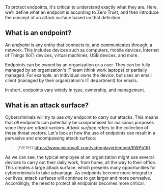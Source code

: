 To protect endpoints, it's critical to understand exactly what they are. Here, we'll define what an endpoint is according to Zero Trust, and then introduce the concept of an attack surface based on that definition.

## What is an endpoint?

An *endpoint* is any entity that connects to, and communicates through, a network. This includes devices such as computers, mobile devices, Internet of Things (IoT) devices, virtual machines, USB devices, and more.

Endpoints can be owned by an organization or a user. They can be fully managed by an organization's IT team (think work laptops) or partially managed. For example, an individual owns the device, but uses an email client (managed by their organization's IT department) for emails.

In short, endpoints vary widely in type, ownership, and management.

## What is an attack surface?

Cybercriminals will try to use _any_ endpoint to carry out attacks. This means that _all_ endpoints can potentially be compromised for malicious purposes since they are *attack vectors*. *Attack surface* refers to the collection of these threat vectors. Let's look at how the use of endpoints can result in a pervasive and encompassing attack surface:

> [!VIDEO https://www.microsoft.com/videoplayer/embed/RWPb1R]

As we can see, the typical employee at an organization might use several devices to carry out their daily work, from home, all the way to their office. This creates a large attack surface, which presents many opportunities for cybercriminals to take advantage. As endpoints become more integral to our lives, attack surfaces will continue to get larger and more pervasive. Accordingly, the need to protect all endpoints becomes more critical.
